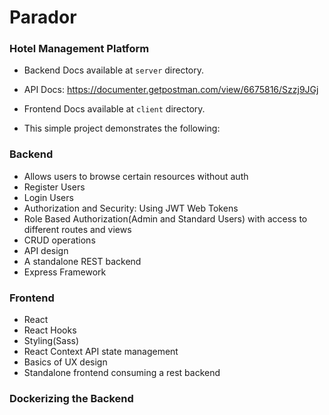 # Parador

### Hotel Management Platform

-   Backend Docs available at `server` directory.
-   API Docs: https://documenter.getpostman.com/view/6675816/Szzj9JGj
-   Frontend Docs available at `client` directory.

-   This simple project demonstrates the following:

### Backend

-   Allows users to browse certain resources without auth
-   Register Users
-   Login Users
-   Authorization and Security: Using JWT Web Tokens
-   Role Based Authorization(Admin and Standard Users) with access to different routes and views
-   CRUD operations
-   API design
-   A standalone REST backend
-   Express Framework

### Frontend

-   React
-   React Hooks
-   Styling(Sass)
-   React Context API state management
-   Basics of UX design
-   Standalone frontend consuming a rest backend

### Dockerizing the Backend
